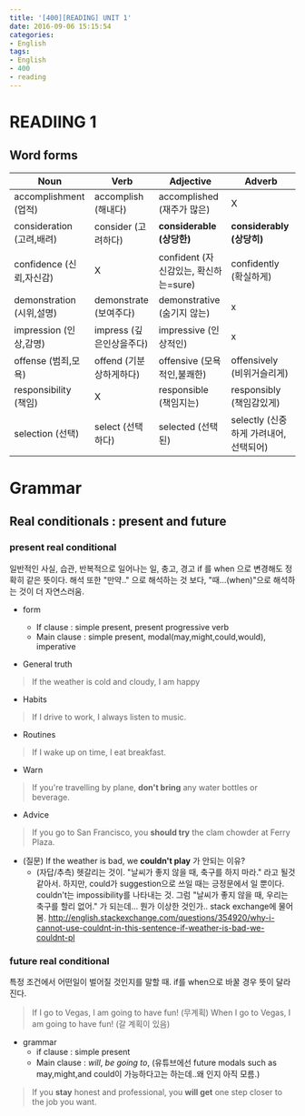```yaml
---
title: '[400][READING] UNIT 1'
date: 2016-09-06 15:15:54
categories: 
- English
tags:
- English
- 400
- reading
---
```


# READIING 1

## Word forms
| Noun           | Verb        | Adjective     | Adverb       |
|----------------|-------------|---------------|--------------|
| accomplishment (업적) | accomplish (해내다)  | accomplished (재주가 많은)  | X            |
| consideration (고려,배려)| consider (고려하다)   | **considerable (상당한)** | **considerably (상당히)** |
| confidence (신뢰,자신감)    | X           | confident (자신감있는, 확신하는=sure)    | confidently (확실하게) |
| demonstration (시위,설명)  | demonstrate (보여주다) | demonstrative (숨기지 않는) | x            |
| impression (인상,감명)    | impress (깊은인상을주다)    | impressive (인상적인)    | x            |
| offense (범죄,모욕)        | offend (기분상하게하다)      | offensive (모욕적인,불쾌한)   | offensively (비위거슬리게) |
| responsibility (책임) | X           | responsible (책임지는)  | responsibly (책임감있게) |
| selection (선택)     | select (선택하다)     | selected (선택된)     | selectly (신중하게 가려내어,선택되어)     |



# Grammar

## Real conditionals : present and future

### present real conditional
일반적인 사실, 습관, 반복적으로 일어나는 일, 충고, 경고
if 를 when 으로 변경해도 정확히 같은 뜻이다. 해석 또한 "만약.." 으로 해석하는 것 보다, "때...(when)"으로 해석하는 것이 더 자연스러움. 

* form
    * If clause : simple present, present progressive verb
    * Main clause : simple present, modal(may,might,could,would), imperative

* General truth
> If the weather is cold and cloudy, I am happy
* Habits
> If I drive to work, I always listen to music.
* Routines
> If I wake up on time, I eat breakfast.
* Warn
> If you're travelling by plane, **don't bring** any water bottles or beverage.
* Advice
> If you go to San Francisco, you **should try** the clam chowder at Ferry Plaza.

* (질문) If the weather is bad, we **couldn't play** 가 안되는 이유?
    * (자답/추측) 헷갈리는 것이. "날씨가 좋지 않을 때, 축구를 하지 마라." 라고 될것 같아서. 하지만, could가 suggestion으로 쓰일 때는 긍정문에서 일 뿐이다. couldn't는 impossibility를 나타내는 것. 그럼 "날씨가 좋지 않을 때, 우리는 축구를 할리 없어." 가 되는데... 뭔가 이상한 것인가.. stack exchange에 물어 봄.
    http://english.stackexchange.com/questions/354920/why-i-cannot-use-couldnt-in-this-sentence-if-weather-is-bad-we-couldnt-pl


### future real conditional
특정 조건에서 어떤일이 벌어질 것인지를 말할 때.
if를 when으로 바꿀 경우 뜻이 달라진다. 
> If I go to Vegas, I am going to have fun! (무계획)
> When I go to Vegas, I am going to have fun! (갈 계획이 있음)

* grammar
    * if clause : simple present
    * Main clause : *will*, *be going to*, (유튜브에선 future modals such as may,might,and could이 가능하다고는 하는데..왜 인지 아직 모름.) 
> If you **stay** honest and professional, you **will get** one step closer to the job you want. 
